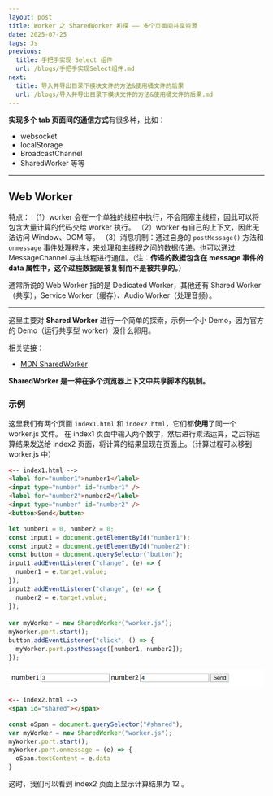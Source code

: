 ```yaml
---
layout: post
title: Worker 之 SharedWorker 初探 —— 多个页面间共享资源
date: 2025-07-25
tags: Js
previous:
  title: 手把手实现 Select 组件
  url: /blogs/手把手实现Select组件.md
next:
  title: 导入并导出目录下模块文件的方法&使用桶文件的后果
  url: /blogs/导入并导出目录下模块文件的方法&使用桶文件的后果.md
---
```


**实现多个 tab 页面间的通信方式**有很多种，比如：

- websocket
- localStorage
- BroadcastChannel
- SharedWorker
等等

-----

## Web Worker

特点：
（1）worker 会在一个单独的线程中执行，不会阻塞主线程，因此可以将包含大量计算的代码交给 worker 执行。
（2）worker 有自己的上下文，因此无法访问 Window、DOM 等。
（3）消息机制：通过自身的 `postMessage()` 方法和 `onmessage` 事件处理程序，来处理和主线程之间的数据传递。也可以通过 MessageChannel 与主线程进行通信。（注：**传递的数据包含在 message 事件的 data 属性中，这个过程数据是被复制而不是被共享的。**）

通常所说的 Web Worker 指的是 Dedicated Worker，其他还有 Shared Worker（共享），Service Worker（缓存）、Audio Worker（处理音频）。

------------------------------------

这里主要对 **Shared Worker** 进行一个简单的探索，示例一个小 Demo，因为官方的 Demo（运行共享型 worker）没什么卵用。

相关链接：

- [MDN SharedWorker](https://developer.mozilla.org/zh-CN/docs/Web/API/SharedWorker)

**SharedWorker 是一种在多个浏览器上下文中共享脚本的机制。**

### 示例

这里我们有两个页面 `index1.html` 和 `index2.html`，它们都**使用**了同一个 worker.js 文件。
在 index1 页面中输入两个数字，然后进行乘法运算，之后将运算结果发送给 index2 页面，将计算的结果呈现在页面上。（计算过程可以移到 worker.js 中）

```html
<-- index1.html -->
<label for="number1">number1</label>
<input type="number" id="number1" />
<label for="number2">number2</label>
<input type="number" id="number2" />
<button>Send</button>
```

```js
let number1 = 0, number2 = 0;
const input1 = document.getElementById("number1");
const input2 = document.getElementById("number2");
const button = document.querySelector("button");
input1.addEventListener("change", (e) => {
  number1 = e.target.value;
});
input2.addEventListener("change", (e) => {
  number2 = e.target.value;
});

var myWorker = new SharedWorker("worker.js");
myWorker.port.start();
button.addEventListener("click", () => {
  myWorker.port.postMessage([number1, number2]);
});
```

![Description](/images//090237-74282542.png)

```html
<-- index2.html -->
<span id="shared"></span>
```

```js
const oSpan = document.querySelector("#shared");
var myWorker = new SharedWorker("worker.js");
myWorker.port.start();
myWorker.port.onmessage = (e) => {
  oSpan.textContent = e.data
}
```
这时，我们可以看到 index2 页面上显示计算结果为 12 。